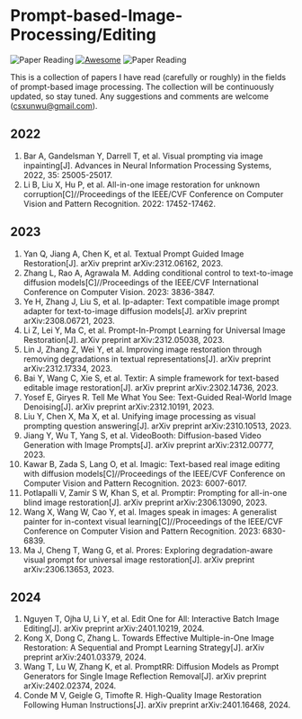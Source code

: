 # Prompt-based-Image-Processing/Editing

![Paper Reading](https://img.shields.io/badge/PhD-Paper_Reading-green)
[![Awesome](https://awesome.re/badge.svg)](https://awesome.re)
![Paper Reading](https://img.shields.io/badge/Fields-CV-blue)

This is a collection of papers I have read (carefully or roughly) in the fields of prompt-based image processing. The collection will be continuously updated, so stay tuned. Any suggestions and comments are welcome (csxunwu@gmail.com). 


## 2022
1. Bar A, Gandelsman Y, Darrell T, et al. Visual prompting via image inpainting[J]. Advances in Neural Information Processing Systems, 2022, 35: 25005-25017.
2. Li B, Liu X, Hu P, et al. All-in-one image restoration for unknown corruption[C]//Proceedings of the IEEE/CVF Conference on Computer Vision and Pattern Recognition. 2022: 17452-17462.

## 2023
1. Yan Q, Jiang A, Chen K, et al. Textual Prompt Guided Image Restoration[J]. arXiv preprint arXiv:2312.06162, 2023.
2. Zhang L, Rao A, Agrawala M. Adding conditional control to text-to-image diffusion models[C]//Proceedings of the IEEE/CVF International Conference on Computer Vision. 2023: 3836-3847.
3. Ye H, Zhang J, Liu S, et al. Ip-adapter: Text compatible image prompt adapter for text-to-image diffusion models[J]. arXiv preprint arXiv:2308.06721, 2023.
4. Li Z, Lei Y, Ma C, et al. Prompt-In-Prompt Learning for Universal Image Restoration[J]. arXiv preprint arXiv:2312.05038, 2023.
5. Lin J, Zhang Z, Wei Y, et al. Improving image restoration through removing degradations in textual representations[J]. arXiv preprint arXiv:2312.17334, 2023.
6. Bai Y, Wang C, Xie S, et al. Textir: A simple framework for text-based editable image restoration[J]. arXiv preprint arXiv:2302.14736, 2023.
7. Yosef E, Giryes R. Tell Me What You See: Text-Guided Real-World Image Denoising[J]. arXiv preprint arXiv:2312.10191, 2023.
8. Liu Y, Chen X, Ma X, et al. Unifying image processing as visual prompting question answering[J]. arXiv preprint arXiv:2310.10513, 2023.
9. Jiang Y, Wu T, Yang S, et al. VideoBooth: Diffusion-based Video Generation with Image Prompts[J]. arXiv preprint arXiv:2312.00777, 2023.
10. Kawar B, Zada S, Lang O, et al. Imagic: Text-based real image editing with diffusion models[C]//Proceedings of the IEEE/CVF Conference on Computer Vision and Pattern Recognition. 2023: 6007-6017.
11. Potlapalli V, Zamir S W, Khan S, et al. Promptir: Prompting for all-in-one blind image restoration[J]. arXiv preprint arXiv:2306.13090, 2023.
12. Wang X, Wang W, Cao Y, et al. Images speak in images: A generalist painter for in-context visual learning[C]//Proceedings of the IEEE/CVF Conference on Computer Vision and Pattern Recognition. 2023: 6830-6839.
13. Ma J, Cheng T, Wang G, et al. Prores: Exploring degradation-aware visual prompt for universal image restoration[J]. arXiv preprint arXiv:2306.13653, 2023.

## 2024
1. Nguyen T, Ojha U, Li Y, et al. Edit One for All: Interactive Batch Image Editing[J]. arXiv preprint arXiv:2401.10219, 2024.
2. Kong X, Dong C, Zhang L. Towards Effective Multiple-in-One Image Restoration: A Sequential and Prompt Learning Strategy[J]. arXiv preprint arXiv:2401.03379, 2024.
3. Wang T, Lu W, Zhang K, et al. PromptRR: Diffusion Models as Prompt Generators for Single Image Reflection Removal[J]. arXiv preprint arXiv:2402.02374, 2024.
4. Conde M V, Geigle G, Timofte R. High-Quality Image Restoration Following Human Instructions[J]. arXiv preprint arXiv:2401.16468, 2024.







